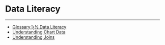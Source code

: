 




Data Literacy
=============



***
* [Glossary ï¿½ Data Literacy](../../raw_kb/article/glossary__data_literacy/index.html)
* [Understanding Chart Data](../../raw_kb/article/understanding_chart_data/index.html)
* [Understanding Joins](../../raw_kb/article/understanding_joins/index.html)



